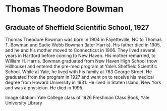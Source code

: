 # Thomas Theodore Bowman
## Graduate of Sheffield Scientific School, 1927
Thomas Theodore Bowman was born in 1904 in Fayetteville, NC to Thomas T. Bowman and Sadie Webb Bowman (later Harris). His father died in 1905, and he and his mother moved to Connecticut in 1906. They lived several years in Hartford before coming to New Haven. His mother remarried, to William H. Harris. Bowman graduated from New Haven High School (now Hillhouse) and entered the pre-med program at Yale’s Sheffield Scientific School. While at Yale, he lived with his family at 763 George Street. He graduated from the program in 1927 and went on to receive his medical degree from Howard University in 1931. He lived in Staten Island, New York and was a physician. He died in 1995.

Image citation: Yale College class of 1926 Freshman Class Book, Yale University Library
